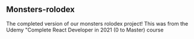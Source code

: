 ## Monsters-rolodex

The completed version of our monsters rolodex project!
This was from the Udemy "Complete React Developer in 2021 (0 to Master) course

